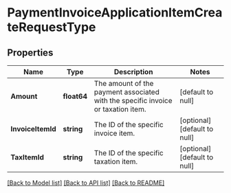 # PaymentInvoiceApplicationItemCreateRequestType

## Properties
Name | Type | Description | Notes
------------ | ------------- | ------------- | -------------
**Amount** | **float64** | The amount of the payment associated with the specific invoice or taxation item.  | [default to null]
**InvoiceItemId** | **string** | The ID of the specific invoice item.  | [optional] [default to null]
**TaxItemId** | **string** | The ID of the specific taxation item.  | [optional] [default to null]

[[Back to Model list]](../README.md#documentation-for-models) [[Back to API list]](../README.md#documentation-for-api-endpoints) [[Back to README]](../README.md)


